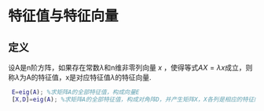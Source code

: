# 特征值与特征向量

## 定义

设A是n阶方阵，如果存在常数$\lambda$和n维非零列向量 $x$ ，使得等式$AX=\lambda x$成立，则称$\lambda$为A的特征值，x是对应特征值$\lambda$的特征向量.



```matlab
 E=eig(A); %求矩阵A的全部特征值，构成向量E
 [X,D]=eig(A); %求矩阵A的全部特征值，构成对角阵D，并产生矩阵X，X各列是相应的特征向量
```


